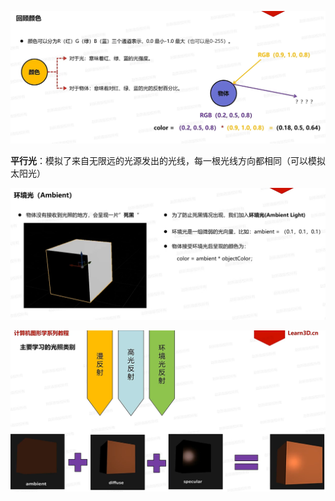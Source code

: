 ![输入图片说明](/imgs/2024-11-21/ODA5qe8yW1adcKw3.png)

**平行光**：模拟了来自无限远的光源发出的光线，每一根光线方向都相同（可以模拟太阳光）

![输入图片说明](/imgs/2024-11-21/2NuaSNhUQr3x6mZo.png)

![输入图片说明](/imgs/2024-11-21/s3eys0Wc9LHHe1As.png)
<!--stackedit_data:
eyJoaXN0b3J5IjpbMTc4MjA5NTkxNCwtMjMyNjk1MDY5XX0=
-->